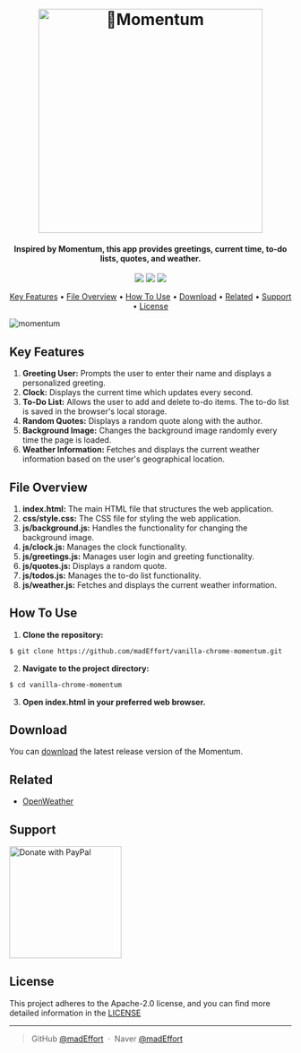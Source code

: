 <h1 align="center">
  <br>
  <a href="https://github.com/madEffort/vanilla-chrome-momentum.git">
    <img src="https://github.com/madEffort/vanilla-chrome-momentum/assets/158125247/98d2e294-c6eb-42c0-bc61-2c9bef5d5c8a" alt="Momentum" width="400">
  </a>
  <br>
</h1>

<h4 align="center">
  Inspired by Momentum, this app provides greetings, current time, to-do lists, quotes, and weather.
</h4>

<p align="center">
<a href="https://github.com/madEffort/booking-airline-platform/blob/main/LICENSE"><img src="https://img.shields.io/badge/License-Apache_2.0-blue"></a>
<a href="https://github.com/madEffort/vanilla-chrome-momentum.git"><img src="https://img.shields.io/badge/PRs-welcome-green"></a>
<a href="https://www.paypal.me/madEffort"><img src="https://img.shields.io/badge/$-donate-ff69b4"></a>
</p>

<p align="center">
  <a href="#key-features">Key Features</a> • <a href="#file-overview">File Overview</a> • <a href="#how-to-use">How To Use</a> • <a href="#download">Download</a> • <a href="#related">Related</a> • <a href="#support">Support</a> • <a href="#license">License</a>
</p>

![momentum](https://github.com/madEffort/vanilla-chrome-momentum/assets/158125247/1d4402f3-9257-45ab-b632-8372d08617b7)

## Key Features

1. **Greeting User:** Prompts the user to enter their name and displays a personalized greeting.
2. **Clock:** Displays the current time which updates every second.
3. **To-Do List:** Allows the user to add and delete to-do items. The to-do list is saved in the browser's local storage.
4. **Random Quotes:** Displays a random quote along with the author.
5. **Background Image:** Changes the background image randomly every time the page is loaded.
6. **Weather Information:** Fetches and displays the current weather information based on the user's geographical location.

## File Overview

1. **index.html:** The main HTML file that structures the web application.
2. **css/style.css:** The CSS file for styling the web application.
3. **js/background.js:** Handles the functionality for changing the background image.
4. **js/clock.js:** Manages the clock functionality.
5. **js/greetings.js:** Manages user login and greeting functionality.
6. **js/quotes.js:** Displays a random quote.
7. **js/todos.js:** Manages the to-do list functionality.
8. **js/weather.js:** Fetches and displays the current weather information.

## How To Use

1. **Clone the repository:**

```bash
$ git clone https://github.com/madEffort/vanilla-chrome-momentum.git
```

2. **Navigate to the project directory:**
```bash
$ cd vanilla-chrome-momentum
```

3. **Open index.html in your preferred web browser.**


## Download

You can [download](https://github.com/madEffort/vanilla-chrome-momentum/releases) the latest release version of the Momentum.

## Related

- [OpenWeather](https://openweathermap.org/)

## Support

<a href="https://www.paypal.com/paypalme/madEffort">
<img src="https://raw.githubusercontent.com/stefan-niedermann/paypal-donate-button/master/paypal-donate-button.png" alt="Donate with PayPal" width="200">
</a>


## License

This project adheres to the Apache-2.0 license, and you can find more detailed information in the [LICENSE](https://github.com/madEffort/vanilla-chrome-momentum/blob/main/LICENSE)

---

> GitHub [@madEffort](https://github.com/madEffort) &nbsp;&middot;&nbsp;
> Naver [@madEffort](https://search.naver.com/search.naver?where=nexearch&sm=tab_etc&mra=bjky&x_csa=%7B%22fromUi%22%3A%22kb%22%7D&pkid=1&os=32229226&qvt=0&query=%EA%B9%80%ED%98%84%EC%9A%B0)
